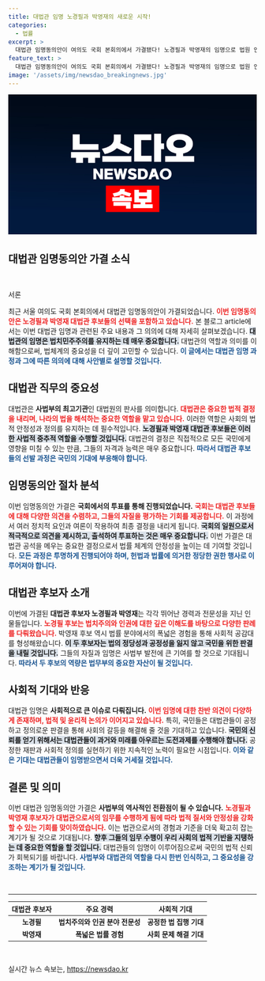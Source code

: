 ```yaml
---
title: 대법관 임명 노경필과 박영재의 새로운 시작!
categories:
  - 법률
excerpt: >
  대법관 임명동의안이 여의도 국회 본회의에서 가결됐다! 노경필과 박영재의 임명으로 법원 인사 변화의 물꼬가 트였다. 대법원은 향후 어떤 변화를 맞이할까?
feature_text: >
  대법관 임명동의안이 여의도 국회 본회의에서 가결됐다! 노경필과 박영재의 임명으로 법원 인사 변화의 물꼬가 트였다. 대법원은 향후 어떤 변화를 맞이할까?
image: '/assets/img/newsdao_breakingnews.jpg'
---
```


<p><img src="/assets/img/newsdao_breakingnews.jpg" alt="cryptoinkorea 속보" /></p>

<h2 data-ke-size="size26">대법관 임명동의안 가결 소식</h2>

<p data-ke-size="size16">&nbsp;</p>

<p>서론</p>

<p>최근 서울 여의도 국회 본회의에서 대법관 임명동의안이 가결되었습니다. <b><span style="color: #ee2323;">이번 임명동의안은 노경필과 박영재 대법관 후보들의 선택을 포함하고 있습니다.</span></b> 본 블로그 article에서는 이번 대법관 임명과 관련된 주요 내용과 그 의의에 대해 자세히 살펴보겠습니다. <b><span style="background-color: #21538527;">대법관의 임명은 법치민주주의를 유지하는 데 매우 중요합니다.</span></b> 대법관의 역할과 의미를 이해함으로써, 법체계의 중요성을 더 깊이 고민할 수 있습니다. <b><span style="color: #1a5490;">이 글에서는 대법관 임명 과정과 그에 따른 의의에 대해 사안별로 설명할 것입니다.</span></b></p>

<h2>대법관 직무의 중요성</h2>

<p>대법관은 <b>사법부의 최고기관</b>인 대법원의 판사를 의미합니다. <b><span style="color: #ee2323;">대법관은 중요한 법적 결정을 내리며, 나라의 법을 해석하는 중요한 역할을 맡고 있습니다.</span></b> 이러한 역할은 사회의 법적 안정성과 정의를 유지하는 데 필수적입니다. <b><span style="background-color: #21538527;">노경필과 박영재 대법관 후보들은 이러한 사법적 중추적 역할을 수행할 것입니다.</span></b> 대법관의 결정은 직접적으로 모든 국민에게 영향을 미칠 수 있는 만큼, 그들의 자격과 능력은 매우 중요합니다. <b><span style="color: #1a5490;">따라서 대법관 후보들의 선발 과정은 국민의 기대에 부응해야 합니다.</span></b></p>

<h2>임명동의안 절차 분석</h2>

<p>이번 임명동의안 가결은 <b>국회에서의 투표를 통해 진행되었습니다.</b> <b><span style="color: #ee2323;">국회는 대법관 후보들에 대해 다양한 의견을 수렴하고, 그들의 자질을 평가하는 기회를 제공합니다.</span></b> 이 과정에서 여러 정치적 요인과 여론이 작용하여 최종 결정을 내리게 됩니다. <b><span style="background-color: #21538527;">국회의 일원으로서 적극적으로 의견을 제시하고, 출석하여 투표하는 것은 매우 중요합니다.</span></b> 이번 가결은 대법관 공석을 메우는 중요한 결정으로서 법률 체계의 안정성을 높이는 데 기여할 것입니다. <b><span style="color: #1a5490;">모든 과정은 투명하게 진행되어야 하며, 헌법과 법률에 의거한 정당한 권한 행사로 이루어져야 합니다.</span></b></p>

<h2>대법관 후보자 소개</h2>

<p>이번에 가결된 <b>대법관 후보자 노경필과 박영재</b>는 각각 뛰어난 경력과 전문성을 지닌 인물들입니다. <b><span style="color: #ee2323;">노경필 후보는 법치주의와 인권에 대한 깊은 이해도를 바탕으로 다양한 판례를 다뤄왔습니다.</span></b> 박영재 후보 역시 법률 분야에서의 폭넓은 경험을 통해 사회적 공감대를 형성해왔습니다. <b><span style="background-color: #21538527;">이 두 후보자는 법의 정당성과 공정성을 잃지 않고 국민을 위한 판결을 내릴 것입니다.</span></b> 그들의 자질과 임명은 사법부 발전에 큰 기여를 할 것으로 기대됩니다. <b><span style="color: #1a5490;">따라서 두 후보의 역량은 법무부의 중요한 자산이 될 것입니다.</span></b></p>

<h2>사회적 기대와 반응</h2>

<p>대법관 임명은 <b>사회적으로 큰 이슈로 다뤄집니다.</b> <b><span style="color: #ee2323;">이번 임명에 대한 찬반 의견이 다양하게 존재하며, 법적 및 윤리적 논의가 이어지고 있습니다.</span></b> 특히, 국민들은 대법관들이 공정하고 정의로운 판결을 통해 사회의 갈등을 해결해 줄 것을 기대하고 있습니다. <b><span style="background-color: #21538527;">국민의 신뢰를 얻기 위해서는 대법관들이 과거와 미래를 아우르는 도전과제를 수행해야 합니다.</span></b> 공정한 재판과 사회적 정의를 실현하기 위한 지속적인 노력이 필요한 시점입니다. <b><span style="color: #1a5490;">이와 같은 기대는 대법관들이 임명받으면서 더욱 거세질 것입니다.</span></b></p>

<h2>결론 및 의미</h2>

<p>이번 대법관 임명동의안 가결은 <b>사법부의 역사적인 전환점이 될 수 있습니다.</b> <b><span style="color: #ee2323;">노경필과 박영재 후보자가 대법관으로서의 임무를 수행하게 됨에 따라 법적 질서와 안정성을 강화할 수 있는 기회를 맞이하였습니다.</span></b> 이는 법관으로서의 경험과 기준을 더욱 확고히 잡는 계기가 될 것으로 기대됩니다. <b><span style="background-color: #21538527;">향후 그들의 임무 수행이 우리 사회의 법적 기반을 지탱하는 데 중요한 역할을 할 것입니다.</span></b> 대법관들의 임명이 이루어짐으로써 국민의 법적 신뢰가 회복되기를 바랍니다. <b><span style="color: #1a5490;">사법부와 대법관의 역할을 다시 한번 인식하고, 그 중요성을 강조하는 계기가 될 것입니다.</span></b></p>

<p data-ke-size="size16">&nbsp;</p>

<hr>

<table style="border-collapse: collapse; width: 100%;">
    <thead>
        <tr>
            <th style="text-align: center; height: 17px;"><b>대법관 후보자</b></th>
            <th style="text-align: center; height: 17px;"><b>주요 경력</b></th>
            <th style="text-align: center; height: 17px;"><b>사회적 기대</b></th>
        </tr>
    </thead>
    <tbody>
        <tr>
            <td style="text-align: center; height: 17px;"><b>노경필</b></td>
            <td style="text-align: center; height: 17px;"><b>법치주의와 인권 분야 전문성</b></td>
            <td style="text-align: center; height: 17px;"><b>공정한 법 집행 기대</b></td>
        </tr>
        <tr>
            <td style="text-align: center; height: 17px;"><b>박영재</b></td>
            <td style="text-align: center; height: 17px;"><b>폭넓은 법률 경험</b></td>
            <td style="text-align: center; height: 17px;"><b>사회 문제 해결 기대</b></td>
        </tr>
    </tbody>
</table>

<p data-ke-size="size16">&nbsp;</p>
실시간 뉴스 속보는, <a href="https://newsdao.kr" rel="dofollow">https://newsdao.kr</a>


